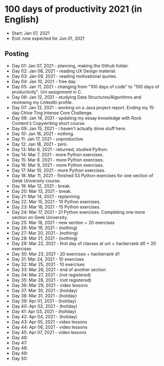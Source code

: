 # 100 days of productivity 2021 (in English)
- Start: Jan 07, 2021
- End: now expected for Jun 01, 2021

## Posting
- Day 01: Jan 07, 2021 - planning, making the Github folder.
- Day 02: Jan 08, 2021 - reading UX Design material.
- Day 03: Jan 09, 2021 - reading motivational quotes.
- Day 04: Jan 10, 2021 - free day.
- Day 05: Jan 11, 2021 - changing from "100 days of code" to "100 days of productivity". Uni assignment in C.
- Day 06: Jan 12, 2021 - studying Data Structures/Algorithms and reviewing my LinkedIn profile.
- Day 07: Jan 13, 2021 - working on a Java project report. Ending my 15-day Chloe Ting Intense Core Challenge.
- Day 08: Jan 14, 2021 - updating my essay knowledge with Rock Content's Copywriting short course.
- Day 09: Jan 15, 2021 - i haven't actually done stuff here.
- Day 10: Jan 16, 2021 - nothing.
- Day 11: Jan 17, 2021 - unproductive.
- Day 12: Jan 18, 2021 - zero.
- Day 13: Mar 6, 2021 - returned, studied Python.
- Day 14: Mar 7, 2021 - more Python exercises.
- Day 15: Mar 8, 2021 - more Python exercises.
- Day 16: Mar 9, 2021 - more Python exercises.
- Day 17: Mar 10, 2021 - more Python exercises.
- Day 18: Mar 11, 2021 - finished 53 Python exercises for one section of Geek University course.
- Day 19: Mar 12, 2021 - break.
- Day 20: Mar 13, 2021 - break.
- Day 21: Mar 14, 2021 - replanning.
- Day 22: Mar 15, 2021 - 10 Python exercises.
- Day 23: Mar 16, 2021 - 15 Python exercises.
- Day 24: Mar 17, 2021 - 21 Python exercises. Completing one more section on Geek University.
- Day 25: Mar 18, 2021 - new section + 20 exercises
- Day 26: Mar 19, 2021 - (nothing)
- Day 27: Mar 20, 2021 - (nothing)
- Day 28: Mar 21, 2021 - (nothing)
- Day 29: Mar 22, 2021 - first day of classes at uni + hackerrank d0 + 20 exercises
- Day 30: Mar 23, 2021 - 20 exercises + hackerrank d1
- Day 31: Mar 24, 2021 - 10 exercises
- Day 32: Mar 25, 2021 - 10 exercises
- Day 33: Mar 26, 2021 - end of another section
- Day 34: Mar 27, 2021 - (not registered)
- Day 35: Mar 28, 2021 - (not registered)
- Day 36: Mar 29, 2021 - video lessons
- Day 37: Mar 30, 2021 - (holiday)
- Day 38: Mar 31, 2021 - (holiday)
- Day 39: Apr 01, 2021 - (holiday)
- Day 40: Apr 02, 2021 - (holiday)
- Day 41: Apr 03, 2021 - (holiday)
- Day 42: Apr 04, 2021 - (holiday)
- Day 43: Apr 05, 2021 - video lessons
- Day 44: Apr 06, 2021 - video lessons
- Day 45: Apr 07, 2021 - video lessons
- Day 46:
- Day 47:
- Day 48:
- Day 49:
- Day 50: